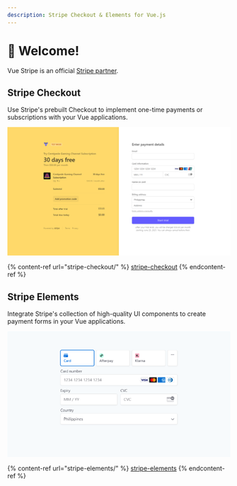 ```yaml
---
description: Stripe Checkout & Elements for Vue.js
---
```


# 🎊 Welcome!

Vue Stripe is an official [Stripe partner](https://stripe.com/partners/vue-stripe).

## Stripe Checkout

Use Stripe's prebuilt Checkout to implement one-time payments or subscriptions with your Vue applications.

![](.gitbook/assets/checkout-demo.png)

{% content-ref url="stripe-checkout/" %}
[stripe-checkout](stripe-checkout/)
{% endcontent-ref %}

## Stripe Elements

Integrate Stripe's collection of high-quality UI components to create payment forms in your Vue applications.

![](.gitbook/assets/elements-demo.png)

{% content-ref url="stripe-elements/" %}
[stripe-elements](stripe-elements/)
{% endcontent-ref %}
